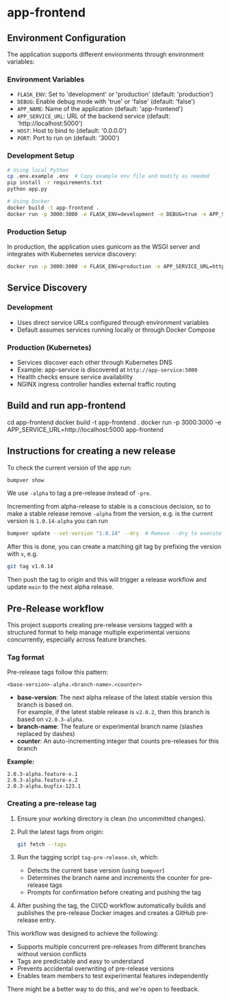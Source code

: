 # app-frontend

## Environment Configuration

The application supports different environments through environment variables:

### Environment Variables

- `FLASK_ENV`: Set to 'development' or 'production' (default: 'production')
- `DEBUG`: Enable debug mode with 'true' or 'false' (default: 'false')
- `APP_NAME`: Name of the application (default: 'app-frontend')
- `APP_SERVICE_URL`: URL of the backend service (default: 'http://localhost:5000')
- `HOST`: Host to bind to (default: '0.0.0.0')
- `PORT`: Port to run on (default: '3000')

### Development Setup

```bash
# Using local Python
cp .env.example .env  # Copy example env file and modify as needed
pip install -r requirements.txt
python app.py

# Using Docker
docker build -t app-frontend .
docker run -p 3000:3000 -e FLASK_ENV=development -e DEBUG=true -e APP_SERVICE_URL=http://localhost:5000 app-frontend
```

### Production Setup

In production, the application uses gunicorn as the WSGI server and integrates with Kubernetes service discovery:

```bash
docker run -p 3000:3000 -e FLASK_ENV=production -e APP_SERVICE_URL=http://app-service:5000 app-frontend
```

## Service Discovery

### Development

- Uses direct service URLs configured through environment variables
- Default assumes services running locally or through Docker Compose

### Production (Kubernetes)

- Services discover each other through Kubernetes DNS
- Example: app-service is discovered at `http://app-service:5000`
- Health checks ensure service availability
- NGINX ingress controller handles external traffic routing

## Build and run app-frontend

cd app-frontend
docker build -t app-frontend .
docker run -p 3000:3000 -e APP_SERVICE_URL=http://localhost:5000 app-frontend

## Instructions for creating a new release

To check the current version of the app run:

```zsh
bumpver show
```

We use `-alpha` to tag a pre-release instead of `-pre`.

Incrementing from alpha-release to stable is a conscious decision, so to make a stable release remove `-alpha`
from the version, e.g. is the current version is `1.0.14-alpha` you can run

```zsh
bumpver update --set-version "1.0.14" --dry  # Remove --dry to execute
```

After this is done, you can create a matching git tag by prefixing the version with `v`,
e.g.

```zsh
git tag v1.0.14
```

Then push the tag to origin and this will trigger a release workflow and update `main` to the next alpha release.

## Pre-Release workflow

This project supports creating pre-release versions tagged with a structured
format to help manage multiple experimental versions concurrently, especially
across feature branches.

### Tag format

Pre-release tags follow this pattern:

```
<base-version>-alpha.<branch-name>.<counter>
```

- **base-version**: The next alpha release of the latest stable version this branch is based on.  
  For example, if the latest stable release is `v2.0.2`, then this branch is based on `v2.0.3-alpha`.
- **branch-name**: The feature or experimental branch name (slashes replaced by dashes)
- **counter**: An auto-incrementing integer that counts pre-releases for this branch

**Example:**

```
2.0.3-alpha.feature-x.1
2.0.3-alpha.feature-x.2
2.0.3-alpha.bugfix-123.1
```

### Creating a pre-release tag

1. Ensure your working directory is clean (no uncommitted changes).
2. Pull the latest tags from origin:

   ```bash
   git fetch --tags
   ```

3. Run the tagging script `tag-pre-release.sh`, which:

   - Detects the current base version (using `bumpver`)
   - Determines the branch name and increments the counter for pre-release tags
   - Prompts for confirmation before creating and pushing the tag

4. After pushing the tag, the CI/CD workflow automatically builds and publishes
   the pre-release Docker images and creates a GitHub pre-release entry.

This workflow was designed to achieve the following:

- Supports multiple concurrent pre-releases from different branches without version conflicts
- Tags are predictable and easy to understand
- Prevents accidental overwriting of pre-release versions
- Enables team members to test experimental features independently

There might be a better way to do this, and we're open to feedback.

